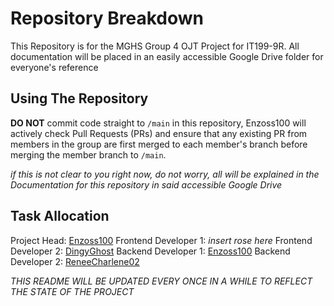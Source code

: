 # Repository Breakdown
This Repository is for the MGHS Group 4 OJT Project for IT199-9R.
All documentation will be placed in an easily accessible Google Drive folder for everyone's reference

## Using The Repository
**DO NOT** commit code straight to `/main` in this repository, Enzoss100 will actively check Pull Requests (PRs) and ensure that any existing PR from members in the group are first merged to each member's branch before merging the member branch to `/main`.

*if this is not clear to you right now, do not worry, all will be explained in the Documentation for this repository in said accessible Google Drive*

## Task Allocation
Project Head: [Enzoss100](https://www.github.com/Enzoss100)
Frontend Developer 1: *insert rose here*
Frontend Developer 2: [DingyGhost](https://github.com/DingyGhost)
Backend Developer 1: [Enzoss100](https://www.github.com/Enzoss100)
Backend Developer 2: [ReneeCharlene02](https://github.com/ReneeCharlene02)




*THIS README WILL BE UPDATED EVERY ONCE IN A WHILE TO REFLECT THE STATE OF THE PROJECT*